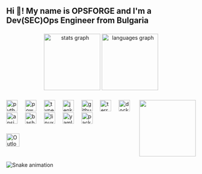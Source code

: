 <h2 align="left">Hi 👋! My name is OPSFORGE and I'm a Dev(SEC)Ops Engineer from Bulgaria</h2>

###

<div align="center">
  <img src="https://github-readme-stats.vercel.app/api?username=opsforge&hide_title=false&hide_rank=false&show_icons=true&include_all_commits=true&count_private=true&disable_animations=false&theme=dracula&locale=en&hide_border=false" height="150" alt="stats graph" />
  <img src="https://github-readme-stats.vercel.app/api/top-langs?username=opsforge&locale=en&hide_title=false&layout=compact&card_width=320&langs_count=6&theme=dracula&hide_border=false" height="150" alt="languages graph" />
</div>

###

<img align="right" height="150" src="https://i.imgflip.com/aack60.jpg" />

###

<div align="left">
  <img src="https://cdn.jsdelivr.net/gh/devicons/devicon/icons/python/python-original.svg" height="30" alt="python logo" />
  <img width="12" />
  <img src="https://cdn.jsdelivr.net/gh/devicons/devicon/icons/powershell/powershell-original.svg" height="30" alt="powershell logo" />
  <img width="12" />
  <img src="https://cdn.jsdelivr.net/gh/devicons/devicon/icons/typescript/typescript-original.svg" height="30" alt="typescript logo" />
  <img width="12" />
  <img src="https://cdn.jsdelivr.net/gh/devicons/devicon/icons/jenkins/jenkins-original.svg" height="30" alt="jenkins logo" />
  <img width="12" />
  <img src="https://cdn.jsdelivr.net/gh/devicons/devicon/icons/github/github-original.svg" height="30" alt="github actions logo" />
  <img width="12" />
  <img src="https://cdn.jsdelivr.net/gh/devicons/devicon/icons/terraform/terraform-original.svg" height="30" alt="terraform (HCL) logo" />
  <img width="12" />
  <img src="https://cdn.jsdelivr.net/gh/devicons/devicon/icons/docker/docker-original.svg" height="30" alt="docker logo" />
  <img width="12" />
  <img src="https://cdn.jsdelivr.net/gh/devicons/devicon/icons/ansible/ansible-original.svg" height="30" alt="ansible logo" />
  <img width="12" />
  <img src="https://cdn.jsdelivr.net/gh/devicons/devicon/icons/bash/bash-original.svg" height="30" alt="bash logo" />
  <img width="12" />
  <img src="https://cdn.jsdelivr.net/gh/devicons/devicon/icons/linux/linux-original.svg" height="30" alt="linux logo" />
  <img width="12" />
  <img src="https://static-00.iconduck.com/assets.00/file-type-yaml-icon-512x512-l7v1f2j5.png" height="30" alt="yaml logo" />
  <img width="12" />
  <img src="https://static-00.iconduck.com/assets.00/packer-icon-512x512-vmqu3p7c.png" height="30" alt="packer logo" />
</div>

###

<div align="left">
  <a href="mailto:opsforge@hotmail.com">
    <img src="https://img.shields.io/static/v1?message=Outlook&logo=microsoftoutlook&label=&color=0072C6&logoColor=white&labelColor=&style=for-the-badge" height="35" alt="Outlook logo" />
  </a>
</div>

###

<br clear="both">

<img src="https://raw.githubusercontent.com/opsforge/opsforge/output/snake.svg" alt="Snake animation" />

###
